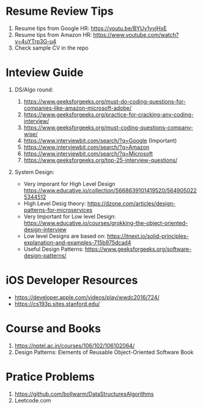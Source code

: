# Resume Review Tips 

1. Resume tips from Google HR: https://youtu.be/BYUy1yvjHxE
2. Resume tips from Amazon HR: https://www.youtube.com/watch?v=4uYTrp3G-u4
3. Check sample CV in the repo


# Inteview Guide

1. DS/Algo round: 
    1. https://www.geeksforgeeks.org/must-do-coding-questions-for-companies-like-amazon-microsoft-adobe/
    2. https://www.geeksforgeeks.org/practice-for-cracking-any-coding-interview/
    3. https://www.geeksforgeeks.org/must-coding-questions-company-wise/
    4. https://www.interviewbit.com/search/?q=Google (Important)
    5. https://www.interviewbit.com/search/?q=Amazon
    6. https://www.interviewbit.com/search/?q=Microsoft 
    7. https://www.geeksforgeeks.org/top-25-interview-questions/ 

2. System Design:
    * Very imporant for High Level Design https://www.educative.io/collection/5668639101419520/5649050225344512 
    * High Level Desig theory: https://dzone.com/articles/design-patterns-for-microservices 
    * Very Important for Low level Design: https://www.educative.io/courses/grokking-the-object-oriented-design-interview
    * Low level Designs are based on: https://itnext.io/solid-principles-explanation-and-examples-715b975dcad4 
    * Useful Design Patterns: https://www.geeksforgeeks.org/software-design-patterns/ 

# iOS Developer Resources

* https://developer.apple.com/videos/play/wwdc2016/724/
* https://cs193p.sites.stanford.edu/

# Course and Books
1. https://nptel.ac.in/courses/106/102/106102064/
2. Design Patterns: Elements of Reusable Object-Oriented Software Book

# Pratice Problems
1. https://github.com/bollwarm/DataStructuresAlgorithms
2. Leetcode.com
